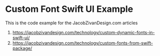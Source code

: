 # Custom Font Swift UI Example

This is the code example for the JacobZivanDesign.com articles

1. https://jacobzivandesign.com/technology/custom-dynamic-fonts-in-swift-ui/
1. https://jacobzivandesign.com/technology/custom-fonts-from-swift-package/